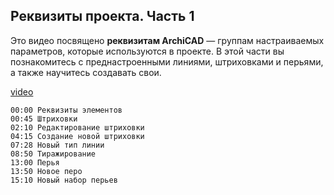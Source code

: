 ## Реквизиты проекта. Часть 1

Это видео посвящено **реквизитам ArchiCAD** — группам настраиваемых параметров, которые используются в проекте. В этой части вы познакомитесь с преднастроенными линиями, штриховками и перьями, а также научитесь создавать свои.

[video](https://player.softculture.cc/embed/online/IAB/IAB_19.31.08_L1-5_Element_Attributes_P1)

``` chapters
00:00 Реквизиты элементов
00:45 Штриховки
02:10 Редактирование штриховки
04:15 Создание новой штриховки
07:28 Новый тип линии
08:50 Тиражирование
13:00 Перья
13:50 Новое перо
15:10 Новый набор перьев
```
